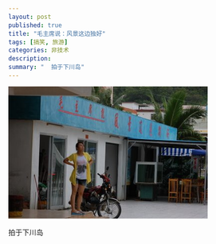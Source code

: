 ```yaml
---
layout: post
published: true
title: "毛主席说：风景这边独好"
tags: [搞笑, 旅游]
categories: 非技术    
description: 
summary: "  拍于下川岛"
---
```

[![DSC_0062-757285.JPG][]][DSC_0062-757285.JPG 1] 

拍于下川岛


[DSC_0062-757285.JPG]: /images/DSC_0062-757285.JPG
[DSC_0062-757285.JPG 1]: /images/DSC_0062-757319.JPG